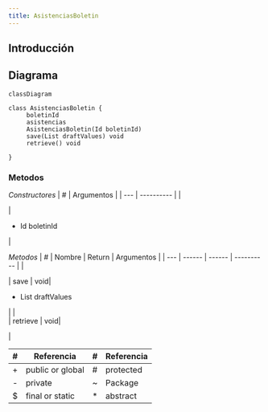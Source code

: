 ```yaml
---
title: AsistenciasBoletin
---
```


## Introducción

<!-- START autogenerated-class -->
## Diagrama
```mermaid
classDiagram

class AsistenciasBoletin {
     boletinId     
     asistencias     
     AsistenciasBoletin(Id boletinId)  
     save(List draftValues) void 
     retrieve() void 

}
```


### Metodos
*Constructores*
| #   | Argumentos |
| --- | ---------- |
| <div class="icons"></div> | <ul><li>Id boletinId</li></ul>|

*Metodos*
| #   | Nombre | Return | Argumentos |
| --- | ------ | ------ | ---------- |
| <div class="icons"></div> | save | void| <ul><li>List draftValues</li></ul>|
| <div class="icons"></div> | retrieve | void| <ul></ul>|


| #  | Referencia       | #  | Referencia |
| -- | ---------------- | -- | ---------- |
| +  | public or global | #  | protected  |
| -  | private          | ~  | Package    |
| $  | final or static  | *  | abstract   |

<!-- END autogenerated-class -->
